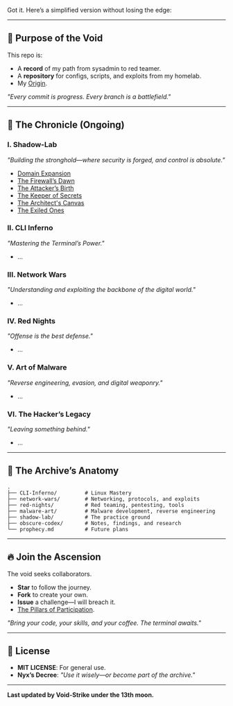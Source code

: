Got it. Here’s a simplified version without losing the edge:

---

## 🎯 **Purpose of the Void**

This repo is:

- A **record** of my path from sysadmin to red teamer.
- A **repository** for configs, scripts, and exploits from my homelab.
- My [Origin](Extras/The%20Spark%20of%20a%20Cyber%20Odyssey.md).

_"Every commit is progress. Every branch is a battlefield."_

---

## 📖 **The Chronicle (Ongoing)**

### I. Shadow-Lab

_"Building the stronghold—where security is forged, and control is absolute."_

- [Domain Expansion](Shadow-Lab/VirtualBox.md)
- [The Firewall’s Dawn](Shadow-Lab/OpnSense.md)
- [The Attacker’s Birth](Shadow-Lab/AthenaOS.md)
- [The Keeper of Secrets](Shadow-Lab/Ubuntu-Server.md)
- [The Architect's Canvas](Shadow-Lab/Arch.md)
- [The Exiled Ones](Shadow-Lab/Targets.md)

### II. CLI Inferno

_"Mastering the Terminal’s Power."_

- ...

### III. Network Wars

_"Understanding and exploiting the backbone of the digital world."_

- ...

### IV. Red Nights

_"Offense is the best defense."_

- ...

### V. Art of Malware

_"Reverse engineering, evasion, and digital weaponry."_

- ...

### VI. The Hacker’s Legacy

_"Leaving something behind."_

- ...

---

## 🌌 **The Archive’s Anatomy**

```plaintext
.  
├── CLI-Inferno/         # Linux Mastery  
├── network-wars/        # Networking, protocols, and exploits  
├── red-nights/          # Red teaming, pentesting, tools  
├── malware-art/         # Malware development, reverse engineering  
├── shadow-lab/          # The practice ground  
├── obscure-codex/       # Notes, findings, and research  
└── prophecy.md          # Future plans  
```

---

## 🔥 **Join the Ascension**

The void seeks collaborators.

- **Star** to follow the journey.
- **Fork** to create your own.
- **Issue** a challenge—I will breach it.
- [The Pillars of Participation](Extras/The%20Pillars%20of%20Participation.md).

_"Bring your code, your skills, and your coffee. The terminal awaits."_

---

## 📜 **License**

- **MIT LICENSE**: For general use.
- **Nyx’s Decree**: _"Use it wisely—or become part of the archive."_

---

**Last updated by Void-Strike under the 13th moon.**